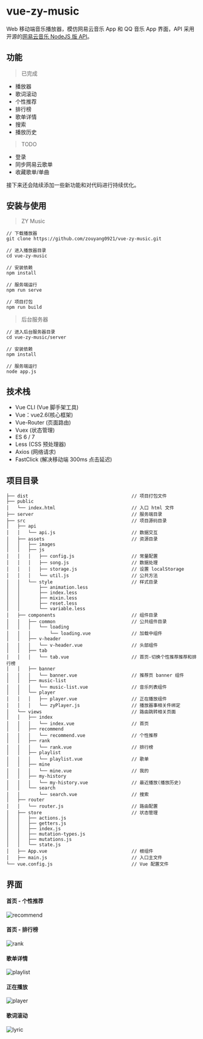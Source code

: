 # vue-zy-music

Web 移动端音乐播放器，模仿网易云音乐 App 和 QQ 音乐 App 界面，API 采用开源的[网易云音乐 NodeJS 版 API](https://binaryify.github.io/NeteaseCloudMusicApi)。

## 功能

> 已完成

- 播放器
- 歌词滚动
- 个性推荐
- 排行榜
- 歌单详情
- 搜索
- 播放历史

> TODO

- 登录
- 同步网易云歌单
- 收藏歌单/单曲

接下来还会陆续添加一些新功能和对代码进行持续优化。

## 安装与使用

> ZY Music

```
// 下载播放器
git clone https://github.com/zouyang0921/vue-zy-music.git

// 进入播放器目录
cd vue-zy-music

// 安装依赖
npm install

// 服务端运行
npm run serve

// 项目打包
npm run build
```

> 后台服务器

```
// 进入后台服务器目录
cd vue-zy-music/server

// 安装依赖
npm install

// 服务端运行
node app.js
```

## 技术栈

- Vue CLI (Vue 脚手架工具)
- Vue：vue2.6(核心框架)
- Vue-Router (页面路由)
- Vuex (状态管理)
- ES 6 / 7
- Less (CSS 预处理器)
- Axios (网络请求)
- FastClick (解决移动端 300ms 点击延迟)

## 项目目录

```
├── dist                                      // 项目打包文件
├── public
│   └── index.html                            // 入口 html 文件
├── server                                    // 服务端目录
├── src                                       // 项目源码目录
│   ├── api
│   │   └── api.js                            // 数据交互
│   ├── assets                                // 资源目录
│   │   ├── images
│   │   ├── js
│   │   │   ├── config.js                     // 常量配置
│   │   │   ├── song.js                       // 数据处理
│   │   │   ├── storage.js                    // 设置 localStorage
│   │   │   └── util.js                       // 公共方法
│   │   └── style                             // 样式目录
│   │       ├── animation.less
│   │       ├── index.less
│   │       ├── mixin.less
│   │       ├── reset.less
│   │       └── variable.less
│   ├── components                            // 组件目录
│   │   ├── common                            // 公共组件目录
│   │   │   └── loading
│   │   │       └── loading.vue               // 加载中组件
│   │   ├── v-header
│   │   │   └── v-header.vue                  // 头部组件
│   │   ├── tab
│   │   │   └── tab.vue                       // 首页-切换个性推荐推荐和排行榜
│   │   ├── banner
│   │   │   └── banner.vue                    // 推荐页 banner 组件
│   │   ├── music-list
│   │   │   └── music-list.vue                // 音乐列表组件
│   │   └── player
│   │   │   ├── player.vue                    // 正在播放组件
│   │   │   └── zyPlayer.js                   // 播放器事相关件绑定
│   └── views                                 // 路由跳转相关页面
│   │   ├── index
│   │   │   └── index.vue                     // 首页
│   │   ├── recommend
│   │   │   └── recommend.vue                 // 个性推荐
│   │   ├── rank
│   │   │   └── rank.vue                      // 排行榜
│   │   ├── playlist
│   │   │   └── playlist.vue                  // 歌单
│   │   ├── mine
│   │   │   └── mine.vue                      // 我的
│   │   ├── my-history
│   │   │   └── my-history.vue                // 最近播放(播放历史)
│   │   └── search
│   │       └── search.vue                    // 搜索
│   ├── router
│   │   └── router.js                         // 路由配置
│   ├── store                                 // 状态管理
│   │   ├── actions.js
│   │   ├── getters.js
│   │   ├── index.js
│   │   ├── mutation-types.js
│   │   ├── mutations.js
│   │   └── state.js
│   ├── App.vue                               // 根组件
│   ├── main.js                               // 入口主文件
└── vue.config.js                             // Vue 配置文件
```

## 界面

#### 首页 - 个性推荐

![recommend](./screen_shot/recommend.jpg)



#### 首页 - 排行榜

![rank](./screen_shot/rank.jpg)



#### 歌单详情

![playlist](./screen_shot/playlist.jpg)



#### 正在播放

![player](./screen_shot/player.jpg)



#### 歌词滚动

![lyric](./screen_shot/lyric.jpg)

